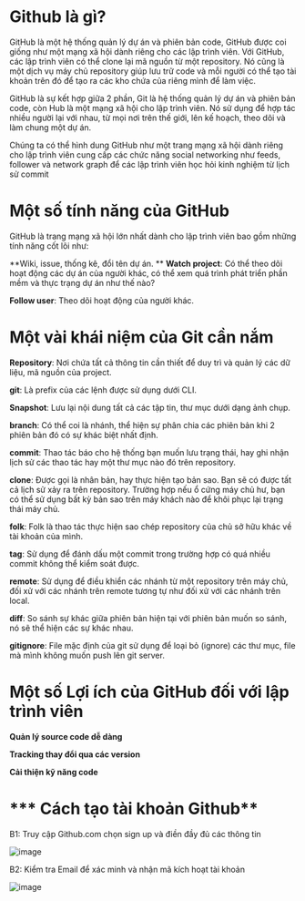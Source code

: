 # Github là gì?
GitHub là một hệ thống quản lý dự án và phiên bản code, GitHub được coi giống như một mạng xã hội dành riêng cho các lập trình viên. Với GitHub, các lập trình viên có thể clone lại mã nguồn từ một repository. Nó cũng là một dịch vụ máy chủ repository giúp lưu trữ code và mỗi người có thể tạo tài khoản trên đó để tạo ra các kho chứa của riêng mình để làm việc.

GitHub là sự kết hợp giữa 2 phần, Git là hệ thống quản lý dự án và phiên bản code, còn Hub là một mạng xã hội cho lập trình viên. Nó sử dụng để hợp tác nhiều người lại với nhau, từ mọi nơi trên thế giới, lên kế hoạch, theo dõi và làm chung một dự án.

Chúng ta có thể hình dung GitHub như một trang mạng xã hội dành riêng cho lập trình viên cung cấp các chức năng social networking như feeds, follower và network graph để các lập trình viên học hỏi kinh nghiệm từ lịch sử commit

# Một số tính năng của GitHub
GitHub là trang mạng xã hội lớn nhất dành cho lập trình viên bao gồm những tính năng cốt lõi như:

**Wiki, issue, thống kê, đổi tên dự án.
**
**Watch project**: Có thể theo dõi hoạt động các dự án của người khác, có thể xem quá trình phát triển phần mềm và thực trạng dự án như thế nào?

**Follow user**: Theo dõi hoạt động của người khác.

# Một vài khái niệm của Git cần nắm

**Repository**: Nơi chứa tất cả thông tin cần thiết để duy trì và quản lý các dữ liệu, mã nguồn của project.

**git**: Là prefix của các lệnh được sử dụng dưới CLI.

**Snapshot**: Lưu lại nội dung tất cả các tập tin, thư mục dưới dạng ảnh chụp.

**branch**: Có thể coi là nhánh, thể hiện sự phân chia các phiên bản khi 2 phiên bản đó có sự khác biệt nhất định.

**commit**: Thao tác báo cho hệ thống bạn muốn lưu trạng thái, hay ghi nhận lịch sử các thao tác hay một thư mục nào đó trên repository.

**clone**: Được gọi là nhân bản, hay thực hiện tạo bản sao. Bạn sẽ có được tất cả lịch sử xảy ra trên repository. Trường hợp nếu ổ cứng máy chủ hư, bạn có thể sử dụng bất kỳ bản sao trên máy khách nào để khôi phục lại trạng thái máy chủ.

**folk**: Folk là thao tác thực hiện sao chép repository của chủ sở hữu khác về tài khoản của mình.

**tag**: Sử dụng để đánh dấu một commit trong trường hợp có quá nhiều commit không thể kiểm soát được.

**remote**: Sử dụng để điều khiển các nhánh từ một repository trên máy chủ, đối xử với các nhánh trên remote tương tự như đối xử với các nhánh trên local.

**diff**: So sánh sự khác giữa phiên bản hiện tại với phiên bản muốn so sánh, nó sẽ thể hiện các sự khác nhau.

**gitignore**: File mặc định của git sử dụng để loại bỏ (ignore) các thư mục, file mà mình không muốn push lên git server.

# Một số Lợi ích của GitHub đối với lập trình viên
**Quản lý source code dễ dàng**

**Tracking thay đổi qua các version**

**Cải thiện kỹ năng code**

# *** Cách tạo tài khoản Github**

B1: Truy cập Github.com chọn sign up và điền đầy đủ các thông tin

![image](https://user-images.githubusercontent.com/101611197/158350308-6aa8897d-1854-45ed-ae4e-95e5bbf3ed73.png)

B2: Kiểm tra Email để xác minh và nhận mã kích hoạt tài khoản

![image](https://user-images.githubusercontent.com/101611197/158350345-f5a05515-c35d-4a6a-bd32-938a3c4a7979.png)
